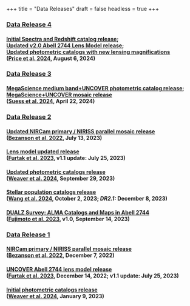 +++
title = "Data Releases"
draft = false
headless = true
+++


<!-- 
DR4
-->

<h3 id="DR4" class="minor margtop"><a href="DR4.html">Data Release 4</a>
</h3>


<!-- Mosaic release -->
<h4 class="minor bigger">
    <a href="DR4.html#Spectra">Initial Spectra and Redshift catalog release</a>;<br>
    <a href="DR4.html#LensingMaps">Updated v2.0 Abell 2744 Lens Model release</a>;<br>
    <a href="DR4.html#PhotometricCatalogs">Updated photometric catalogs with new lensing magnifications</a>
    <div class="smaller">(<a href="URL">Price et al. 2024</a>, August 6, 2024)</div>
</h4>



<!-- 
DR3
-->

<h3 id="DR3" class="minor margtop"><a href="DR3.html">Data Release 3</a>
</h3>

<!-- Mosaic + photometry release -->

<!-- Mosaic release -->
<h4 class="minor bigger">
    <a href="DR3.html#PhotometricCatalogs">MegaScience medium band+UNCOVER photometric catalog release</a>; <a href="DR3.html#Mosaics">MegaScience+UNCOVER mosaic release</a>
    <div class="smaller">(<a href="https://ui.adsabs.harvard.edu/abs/2024arXiv240413132S/abstract">Suess et al. 2024</a>, April 22, 2024)</div>
</h4>



<!-- 
DR2
-->

<h3 id="DR2" class="minor margtop"><a href="DR2.html">Data Release 2</a>
</h3>

<!-- Mosaic release -->
<h4 class="minor bigger">
    <a href="DR2.html#Mosaics">Updated NIRCam primary / NIRISS parallel mosaic release</a>
    <div class="smaller">(<a href="https://ui.adsabs.harvard.edu/abs/2022arXiv221204026B/abstract">Bezanson et al. 2022</a>, July 13, 2023)</div>
</h4>

<!-- Lensing map release -->
<h4 class="minor bigger">
    <a href="DR2.html#LensingMaps">Lens model updated release</a>
    <div class="smaller">(<a href="https://ui.adsabs.harvard.edu/abs/2023MNRAS.523.4568F/abstract">Furtak et al. 2023</a>, v1.1 update: July 25, 2023)</div>
</h4>

<!-- Photometry catalog release -->
<h4 class="minor bigger">
    <a href="DR2.html#PhotometricCatalogs">Updated photometric catalogs release</a>
    <div class="smaller">(<a href="https://ui.adsabs.harvard.edu/abs/2024ApJS..270....7W/abstract">Weaver et al. 2024</a>, September 29, 2023)</div>
</h4>


<!-- SPS catalog release -->
<h4 class="minor bigger">
    <a href="DR2.html#SPSCatalogs">Stellar population catalogs release</a>
    <div class="smaller">(<a href="https://ui.adsabs.harvard.edu/abs/2024ApJS..270...12W/abstract">Wang et al. 2024</a>, October 2, 2023; <i>DR2.1:</i> December 8, 2023)</div>

</h4>


<h4 class="minor bigger">
    <a href="DR2.html#DUALZ">DUALZ Survey: ALMA Catalogs and Maps in Abell 2744</a>
    <div class="smaller">(<a href="https://ui.adsabs.harvard.edu/abs/2023arXiv230907834F/abstract">Fujimoto et al. 2023</a>, v1.0, September 14, 2023)</div>
</h4>


<!-- 
DR1 
-->

<h3 id="DR1" class="minor margtop"><a href="DR1.html">Data Release 1</a>
</h3>

<!-- Mosaic release -->
<h4 class="minor bigger">
    <a href="DR1.html#Mosaics">NIRCam primary / NIRISS parallel mosaic release</a>
    <div class="smaller">(<a href="https://ui.adsabs.harvard.edu/abs/2022arXiv221204026B/abstract">Bezanson et al. 2022</a>, December 7, 2022)</div>
</h4>

<!-- Lensing map release -->
<h4 class="minor bigger">
    <a href="DR1.html#LensingMaps">UNCOVER Abell 2744 lens model release</a>
    <div class="smaller">(<a href="https://ui.adsabs.harvard.edu/abs/2023MNRAS.523.4568F/abstract">Furtak et al. 2023</a>, December 14, 2022; 
    v1.1 update: July 25, 2023)</div>
</h4>

<!-- Initial photometry catalog release -->
<h4 class="minor bigger">
    <a href="DR1.html#PhotometricCatalogs">Initial photometric catalogs release</a>
    <div class="smaller">(<a href="https://ui.adsabs.harvard.edu/abs/2024ApJS..270....7W/abstract">Weaver et al. 2024</a>, January 9, 2023)</div>
</h4>
